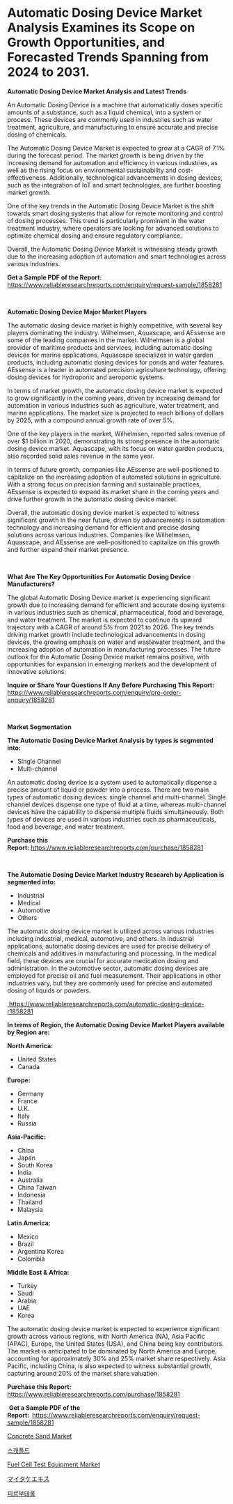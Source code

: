 <p><h1>Automatic Dosing Device Market Analysis Examines its Scope on Growth Opportunities, and Forecasted Trends Spanning from 2024 to 2031.</h1></p><p><strong>Automatic Dosing Device Market Analysis and Latest Trends</strong></p>
<p><p>An Automatic Dosing Device is a machine that automatically doses specific amounts of a substance, such as a liquid chemical, into a system or process. These devices are commonly used in industries such as water treatment, agriculture, and manufacturing to ensure accurate and precise dosing of chemicals.</p><p>The Automatic Dosing Device Market is expected to grow at a CAGR of 7.1% during the forecast period. The market growth is being driven by the increasing demand for automation and efficiency in various industries, as well as the rising focus on environmental sustainability and cost-effectiveness. Additionally, technological advancements in dosing devices, such as the integration of IoT and smart technologies, are further boosting market growth.</p><p>One of the key trends in the Automatic Dosing Device Market is the shift towards smart dosing systems that allow for remote monitoring and control of dosing processes. This trend is particularly prominent in the water treatment industry, where operators are looking for advanced solutions to optimize chemical dosing and ensure regulatory compliance.</p><p>Overall, the Automatic Dosing Device Market is witnessing steady growth due to the increasing adoption of automation and smart technologies across various industries.</p></p>
<p><strong>Get a Sample PDF of the Report:&nbsp;</strong> <a href="https://www.reliableresearchreports.com/enquiry/request-sample/1858281">https://www.reliableresearchreports.com/enquiry/request-sample/1858281</a></p>
<p>&nbsp;</p>
<p><strong>Automatic Dosing Device Major Market Players</strong></p>
<p><p>The automatic dosing device market is highly competitive, with several key players dominating the industry. Wilhelmsen, Aquascape, and AEssense are some of the leading companies in the market. Wilhelmsen is a global provider of maritime products and services, including automatic dosing devices for marine applications. Aquascape specializes in water garden products, including automatic dosing devices for ponds and water features. AEssense is a leader in automated precision agriculture technology, offering dosing devices for hydroponic and aeroponic systems.</p><p>In terms of market growth, the automatic dosing device market is expected to grow significantly in the coming years, driven by increasing demand for automation in various industries such as agriculture, water treatment, and marine applications. The market size is projected to reach billions of dollars by 2025, with a compound annual growth rate of over 5%.</p><p>One of the key players in the market, Wilhelmsen, reported sales revenue of over $1 billion in 2020, demonstrating its strong presence in the automatic dosing device market. Aquascape, with its focus on water garden products, also recorded solid sales revenue in the same year.</p><p>In terms of future growth, companies like AEssense are well-positioned to capitalize on the increasing adoption of automated solutions in agriculture. With a strong focus on precision farming and sustainable practices, AEssense is expected to expand its market share in the coming years and drive further growth in the automatic dosing device market.</p><p>Overall, the automatic dosing device market is expected to witness significant growth in the near future, driven by advancements in automation technology and increasing demand for efficient and precise dosing solutions across various industries. Companies like Wilhelmsen, Aquascape, and AEssense are well-positioned to capitalize on this growth and further expand their market presence.</p></p>
<p>&nbsp;</p>
<p><strong>What Are The Key Opportunities For Automatic Dosing Device Manufacturers?</strong></p>
<p><p>The global Automatic Dosing Device market is experiencing significant growth due to increasing demand for efficient and accurate dosing systems in various industries such as chemical, pharmaceutical, food and beverage, and water treatment. The market is expected to continue its upward trajectory with a CAGR of around 5% from 2021 to 2026. The key trends driving market growth include technological advancements in dosing devices, the growing emphasis on water and wastewater treatment, and the increasing adoption of automation in manufacturing processes. The future outlook for the Automatic Dosing Device market remains positive, with opportunities for expansion in emerging markets and the development of innovative solutions.</p></p>
<p><strong>Inquire or Share Your Questions If Any Before Purchasing This Report:</strong> <a href="https://www.reliableresearchreports.com/enquiry/pre-order-enquiry/1858281">https://www.reliableresearchreports.com/enquiry/pre-order-enquiry/1858281</a></p>
<p>&nbsp;</p>
<p><strong>Market Segmentation</strong></p>
<p><strong>The Automatic Dosing Device Market Analysis by types is segmented into:</strong></p>
<p><ul><li>Single Channel</li><li>Multi-channel</li></ul></p>
<p><p>An automatic dosing device is a system used to automatically dispense a precise amount of liquid or powder into a process. There are two main types of automatic dosing devices: single channel and multi-channel. Single channel devices dispense one type of fluid at a time, whereas multi-channel devices have the capability to dispense multiple fluids simultaneously. Both types of devices are used in various industries such as pharmaceuticals, food and beverage, and water treatment.</p></p>
<p><strong>Purchase this Report:&nbsp;</strong><a href="https://www.reliableresearchreports.com/purchase/1858281">https://www.reliableresearchreports.com/purchase/1858281</a></p>
<p>&nbsp;</p>
<p><strong>The Automatic Dosing Device Market Industry Research by Application is segmented into:</strong></p>
<p><ul><li>Industrial</li><li>Medical</li><li>Automotive</li><li>Others</li></ul></p>
<p><p>The automatic dosing device market is utilized across various industries including industrial, medical, automotive, and others. In industrial applications, automatic dosing devices are used for precise delivery of chemicals and additives in manufacturing and processing. In the medical field, these devices are crucial for accurate medication dosing and administration. In the automotive sector, automatic dosing devices are employed for precise oil and fuel measurement. Their applications in other industries vary, but they are commonly used for precise and automated dosing of liquids or powders.</p></p>
<p><a href="https://www.reliableresearchreports.com/automatic-dosing-device-r1858281">&nbsp;https://www.reliableresearchreports.com/automatic-dosing-device-r1858281</a></p>
<p><strong>In terms of Region, the Automatic Dosing Device Market Players available by Region are:</strong></p>
<p>
    <p> <strong> North America: </strong>
        <ul>
            <li>United States</li>
            <li>Canada</li>
        </ul>
        </p> 
    <p> <strong> Europe: </strong>
        <ul>
            <li>Germany</li>
            <li>France</li>
            <li>U.K.</li>
            <li>Italy</li>
            <li>Russia</li>
        </ul>
        </p> 
    <p> <strong> Asia-Pacific: </strong>
        <ul>
            <li>China</li>
            <li>Japan</li>
            <li>South Korea</li>
            <li>India</li>
            <li>Australia</li>
            <li>China Taiwan</li>
            <li>Indonesia</li>
            <li>Thailand</li>
            <li>Malaysia</li>
        </ul>
        </p> 
    <p> <strong> Latin America: </strong>
        <ul>
            <li>Mexico</li>
            <li>Brazil</li>
            <li>Argentina Korea</li>
            <li>Colombia</li>
        </ul>
        </p> 
    <p> <strong> Middle East & Africa: </strong>
        <ul>
            <li>Turkey</li>
            <li>Saudi</li>
            <li>Arabia</li>
            <li>UAE</li>
            <li>Korea</li>
        </ul>
    </p>
    </p>
<p><p>The automatic dosing device market is expected to experience significant growth across various regions, with North America (NA), Asia Pacific (APAC), Europe, the United States (USA), and China being key contributors. The market is anticipated to be dominated by North America and Europe, accounting for approximately 30% and 25% market share respectively. Asia Pacific, including China, is also expected to witness substantial growth, capturing around 20% of the market share valuation.</p></p>
<p><strong>Purchase this Report: </strong><a href="https://www.reliableresearchreports.com/purchase/1858281">https://www.reliableresearchreports.com/purchase/1858281</a></p>
<p>&nbsp;<strong>Get a Sample PDF of the Report:&nbsp;&nbsp;</strong><a href="https://www.reliableresearchreports.com/enquiry/request-sample/1858281">https://www.reliableresearchreports.com/enquiry/request-sample/1858281</a></p>
<p><strong></strong></p>
<p><p><a href="https://issuu.com/reportprime-2/docs/concrete-sand-market-size-2030.pptx">Concrete Sand Market</a></p><p><a href="https://github.com/iansanftyord09878/Market-Research-Report-List-1/blob/main/594728839551.md">스캐폴드</a></p><p><a href="https://view.publitas.com/reportprime-1/fuel-cell-test-equipment-market-exploring-market-share-market-trends-and-future-growth/">Fuel Cell Test Equipment Market</a></p><p><a href="https://github.com/LeanneBruen2023/Market-Research-Report-List-1/blob/main/356718242939.md">マイタケエキス</a></p><p><a href="https://medium.com/@josefarice/%ED%94%BC%EB%A5%B4%EB%B6%80%ED%85%8C%EB%A1%A4-%EC%8B%9C%EC%9E%A5-%EC%9C%A0%ED%98%95-%EC%9D%91%EC%9A%A9-%EB%B0%8F-%EC%A7%80%EB%A6%AC%EC%A0%81%EC%9C%BC%EB%A1%9C-%EC%A2%85%ED%95%A9%EC%A0%81%EC%9C%BC%EB%A1%9C-%ED%8F%89%EA%B0%80%ED%95%98%EA%B8%B0-78d2a9cde3a0">피르부테롤</a></p></p>